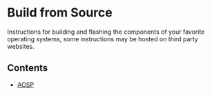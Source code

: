 # Build from Source

Instructions for building and flashing the components of your favorite operating systems, some instructions may be hosted on third party websites.

## Contents

- [AOSP](https://source.android.com/source/devices#hikey960)
